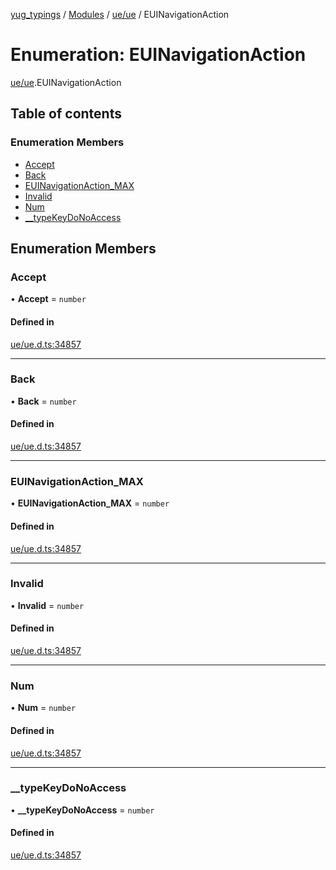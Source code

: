[yug_typings](../README.md) / [Modules](../modules.md) / [ue/ue](../modules/ue_ue.md) / EUINavigationAction

# Enumeration: EUINavigationAction

[ue/ue](../modules/ue_ue.md).EUINavigationAction

## Table of contents

### Enumeration Members

- [Accept](ue_ue.EUINavigationAction.md#accept)
- [Back](ue_ue.EUINavigationAction.md#back)
- [EUINavigationAction\_MAX](ue_ue.EUINavigationAction.md#euinavigationaction_max)
- [Invalid](ue_ue.EUINavigationAction.md#invalid)
- [Num](ue_ue.EUINavigationAction.md#num)
- [\_\_typeKeyDoNoAccess](ue_ue.EUINavigationAction.md#__typekeydonoaccess)

## Enumeration Members

### Accept

• **Accept** = `number`

#### Defined in

[ue/ue.d.ts:34857](https://github.com/YugMetaverse/yug_typings/blob/b7d9b19/ue/ue.d.ts#L34857)

___

### Back

• **Back** = `number`

#### Defined in

[ue/ue.d.ts:34857](https://github.com/YugMetaverse/yug_typings/blob/b7d9b19/ue/ue.d.ts#L34857)

___

### EUINavigationAction\_MAX

• **EUINavigationAction\_MAX** = `number`

#### Defined in

[ue/ue.d.ts:34857](https://github.com/YugMetaverse/yug_typings/blob/b7d9b19/ue/ue.d.ts#L34857)

___

### Invalid

• **Invalid** = `number`

#### Defined in

[ue/ue.d.ts:34857](https://github.com/YugMetaverse/yug_typings/blob/b7d9b19/ue/ue.d.ts#L34857)

___

### Num

• **Num** = `number`

#### Defined in

[ue/ue.d.ts:34857](https://github.com/YugMetaverse/yug_typings/blob/b7d9b19/ue/ue.d.ts#L34857)

___

### \_\_typeKeyDoNoAccess

• **\_\_typeKeyDoNoAccess** = `number`

#### Defined in

[ue/ue.d.ts:34857](https://github.com/YugMetaverse/yug_typings/blob/b7d9b19/ue/ue.d.ts#L34857)
